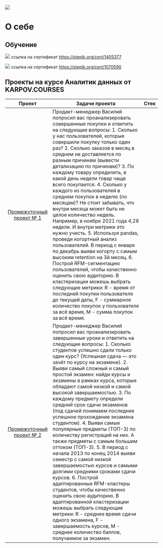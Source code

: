 ![](https://github.com/blackcater/blackcater/raw/main/images/Hi.gif) 

# О себе
  
    
      
## Обучение


![](https://stepik.org/certificate/e391390c06603ec351563255e0dc96b41326e428.png?resolution=high)
ссылка на сертификат https://stepik.org/cert/1405377

![](https://stepik.org/certificate/a990828c59efe082dc1c91b35fcbabd8fd33791d.png?resolution=high)
ссылка на сертификат https://stepik.org/cert/1070590



## Проекты на курсе Аналитик данных от KARPOV.COURSES 

                                             
| Проект                      | Задачи проекта |  Стек  |
|:---------------------------:|----------------|--------|
|[Промежуточный проект № 1](https://github.com/Nikolay1707/Projects_on_karpov_coursers/blob/main/first_project_e_commerce.ipynb) |  Продакт-менеджер Василий попросил вас проанализировать совершенные покупки и ответить на следующие вопросы: 1. Сколько у нас пользователей, которые совершили покупку только один раз? 2. Сколько заказов в месяц в среднем не доставляется по разным причинам (вывести детализацию по причинам)? 3. По каждому товару определить, в какой день недели товар чаще всего покупается. 4. Сколько у каждого из пользователей в среднем покупок в неделю (по месяцам)? Не стоит забывать, что внутри месяца может быть не целое количество недель. Например, в ноябре 2021 года 4,28 недели. И внутри метрики это нужно учесть. 5. Используя pandas, проведи когортный анализ пользователей. В период с января по декабрь выяви когорту с самым высоким retention на 3й месяц. 6. Построй RFM-сегментацию пользователей, чтобы качественно оценить свою аудиторию. В кластеризации можешь выбрать следующие метрики: R - время от последней покупки пользователя до текущей даты, F - суммарное количество покупок у пользователя за всё время, M - сумма покупок за всё время. |
|[Промежуточный проект № 2](https://github.com/Nikolay1707/Projects_on_karpov_coursers/blob/main/first_project_var2.ipynb) | Продакт-менеджер Василий попросил вас проанализировать завершенные уроки и ответить на следующие вопросы: 1. Сколько студентов успешно сдали только один курс? (Успешная сдача — это зачёт по курсу на экзамене). 2. Выяви самый сложный и самый простой экзамен: найди курсы и экзамены в рамках курса, которые обладают самой низкой и самой высокой завершаемостью. 3. По каждому предмету определи средний срок сдачи экзаменов (под сдачей понимаем последнее успешное прохождение экзамена студентом).  4. Выяви самые популярные предметы (ТОП-3) по количеству регистраций на них. А также предметы с самым большим оттоком (ТОП-3). 5. В период с начала 2013 по конец 2014 выяви семестр с самой низкой завершаемостью курсов и самыми долгими средними сроками сдачи курсов. 6. Построй адаптированные RFM-кластеры студентов, чтобы качественно оценить свою аудиторию. В адаптированной кластеризации можешь выбрать следующие метрики: R - среднее время сдачи одного экзамена, F - завершаемость курсов, M - среднее количество баллов, получаемое за экзамен.|
